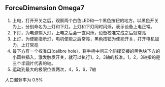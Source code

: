ForceDimension Omega7 
--------

1. 上电，打开开关之后，观察两个白色LED和一个黑色按钮的地方。以黑色开关为上，分别命名为上灯和下灯。上灯和下灯同时闪烁，表示设备上电正常。
2. 下灯，为电源输入灯，上电之后会一直闪烁，设备校准完成之后就常亮
3. 上灯，为使能指示灯，电机使能之后常亮，黑色按钮为使能开关，打开电机加力，上灯常亮
4. 最下方有一个校准口(calibre hole)，将手柄中间三个斜撑交接的黑色块下方的小圆柱插入，激发触发开关，就可以执行1，2，3轴的校准。1，2，3轴指的是三个半圆片代表的轴。
5. 运动到最大的极限位置两次，4，5，6，7轴

人口漏登率为 0.5%